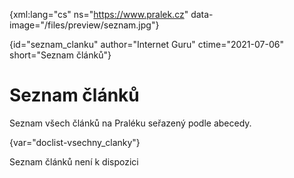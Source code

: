 
{xml:lang="cs" ns="https://www.pralek.cz" data-image="/files/preview/seznam.jpg"}

{id="seznam_clanku" author="Internet Guru" ctime="2021-07-06" short="Seznam článků"}

# Seznam článků

Seznam všech článků na Praléku seřazený podle abecedy.

{var="doclist-vsechny_clanky"}

Seznam článků není k dispozici

